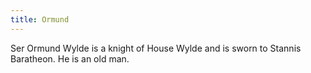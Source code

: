 ```yaml
---
title: Ormund
---
```


Ser Ormund Wylde is a knight of House Wylde and is sworn to Stannis Baratheon. He is an old man.


